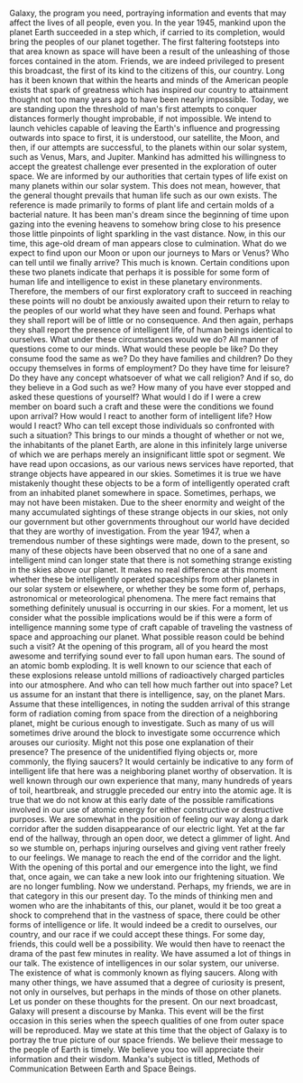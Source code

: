Galaxy, the program you need, portraying information and events that may affect the lives of all people, even you. In the year 1945, mankind upon the planet Earth succeeded in a step which, if carried to its completion, would bring the peoples of our planet together. The first faltering footsteps into that area known as space will have been a result of the unleashing of those forces contained in the atom. Friends, we are indeed privileged to present this broadcast, the first of its kind to the citizens of this, our country. Long has it been known that within the hearts and minds of the American people exists that spark of greatness which has inspired our country to attainment thought not too many years ago to have been nearly impossible. Today, we are standing upon the threshold of man's first attempts to conquer distances formerly thought improbable, if not impossible. We intend to launch vehicles capable of leaving the Earth's influence and progressing outwards into space to first, it is understood, our satellite, the Moon, and then, if our attempts are successful, to the planets within our solar system, such as Venus, Mars, and Jupiter. Mankind has admitted his willingness to accept the greatest challenge ever presented in the exploration of outer space. We are informed by our authorities that certain types of life exist on many planets within our solar system. This does not mean, however, that the general thought prevails that human life such as our own exists. The reference is made primarily to forms of plant life and certain molds of a bacterial nature. It has been man's dream since the beginning of time upon gazing into the evening heavens to somehow bring close to his presence those little pinpoints of light sparkling in the vast distance. Now, in this our time, this age-old dream of man appears close to culmination. What do we expect to find upon our Moon or upon our journeys to Mars or Venus? Who can tell until we finally arrive? This much is known. Certain conditions upon these two planets indicate that perhaps it is possible for some form of human life and intelligence to exist in these planetary environments. Therefore, the members of our first exploratory craft to succeed in reaching these points will no doubt be anxiously awaited upon their return to relay to the peoples of our world what they have seen and found. Perhaps what they shall report will be of little or no consequence. And then again, perhaps they shall report the presence of intelligent life, of human beings identical to ourselves. What under these circumstances would we do? All manner of questions come to our minds. What would these people be like? Do they consume food the same as we? Do they have families and children? Do they occupy themselves in forms of employment? Do they have time for leisure? Do they have any concept whatsoever of what we call religion? And if so, do they believe in a God such as we? How many of you have ever stopped and asked these questions of yourself? What would I do if I were a crew member on board such a craft and these were the conditions we found upon arrival? How would I react to another form of intelligent life? How would I react? Who can tell except those individuals so confronted with such a situation? This brings to our minds a thought of whether or not we, the inhabitants of the planet Earth, are alone in this infinitely large universe of which we are perhaps merely an insignificant little spot or segment. We have read upon occasions, as our various news services have reported, that strange objects have appeared in our skies. Sometimes it is true we have mistakenly thought these objects to be a form of intelligently operated craft from an inhabited planet somewhere in space. Sometimes, perhaps, we may not have been mistaken. Due to the sheer enormity and weight of the many accumulated sightings of these strange objects in our skies, not only our government but other governments throughout our world have decided that they are worthy of investigation. From the year 1947, when a tremendous number of these sightings were made, down to the present, so many of these objects have been observed that no one of a sane and intelligent mind can longer state that there is not something strange existing in the skies above our planet. It makes no real difference at this moment whether these be intelligently operated spaceships from other planets in our solar system or elsewhere, or whether they be some form of, perhaps, astronomical or meteorological phenomena. The mere fact remains that something definitely unusual is occurring in our skies. For a moment, let us consider what the possible implications would be if this were a form of intelligence manning some type of craft capable of traveling the vastness of space and approaching our planet. What possible reason could be behind such a visit? At the opening of this program, all of you heard the most awesome and terrifying sound ever to fall upon human ears. The sound of an atomic bomb exploding. It is well known to our science that each of these explosions release untold millions of radioactively charged particles into our atmosphere. And who can tell how much farther out into space? Let us assume for an instant that there is intelligence, say, on the planet Mars. Assume that these intelligences, in noting the sudden arrival of this strange form of radiation coming from space from the direction of a neighboring planet, might be curious enough to investigate. Such as many of us will sometimes drive around the block to investigate some occurrence which arouses our curiosity. Might not this pose one explanation of their presence? The presence of the unidentified flying objects or, more commonly, the flying saucers? It would certainly be indicative to any form of intelligent life that here was a neighboring planet worthy of observation. It is well known through our own experience that many, many hundreds of years of toil, heartbreak, and struggle preceded our entry into the atomic age. It is true that we do not know at this early date of the possible ramifications involved in our use of atomic energy for either constructive or destructive purposes. We are somewhat in the position of feeling our way along a dark corridor after the sudden disappearance of our electric light. Yet at the far end of the hallway, through an open door, we detect a glimmer of light. And so we stumble on, perhaps injuring ourselves and giving vent rather freely to our feelings. We manage to reach the end of the corridor and the light. With the opening of this portal and our emergence into the light, we find that, once again, we can take a new look into our frightening situation. We are no longer fumbling. Now we understand. Perhaps, my friends, we are in that category in this our present day. To the minds of thinking men and women who are the inhabitants of this, our planet, would it be too great a shock to comprehend that in the vastness of space, there could be other forms of intelligence or life. It would indeed be a credit to ourselves, our country, and our race if we could accept these things. For some day, friends, this could well be a possibility. We would then have to reenact the drama of the past few minutes in reality. We have assumed a lot of things in our talk. The existence of intelligences in our solar system, our universe. The existence of what is commonly known as flying saucers. Along with many other things, we have assumed that a degree of curiosity is present, not only in ourselves, but perhaps in the minds of those on other planets. Let us ponder on these thoughts for the present. On our next broadcast, Galaxy will present a discourse by Manka. This event will be the first occasion in this series when the speech qualities of one from outer space will be reproduced. May we state at this time that the object of Galaxy is to portray the true picture of our space friends. We believe their message to the people of Earth is timely. We believe you too will appreciate their information and their wisdom. Manka's subject is titled, Methods of Communication Between Earth and Space Beings.